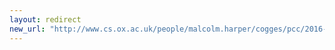 ```yaml
---
layout: redirect
new_url: "http://www.cs.ox.ac.uk/people/malcolm.harper/cogges/pcc/2016-11/index.html"
---
```

